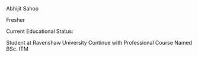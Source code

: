 Abhijit Sahoo

Fresher

Current Educational Status:

Student at Ravenshaw University
Continue with Professional Course Named BSc. ITM
